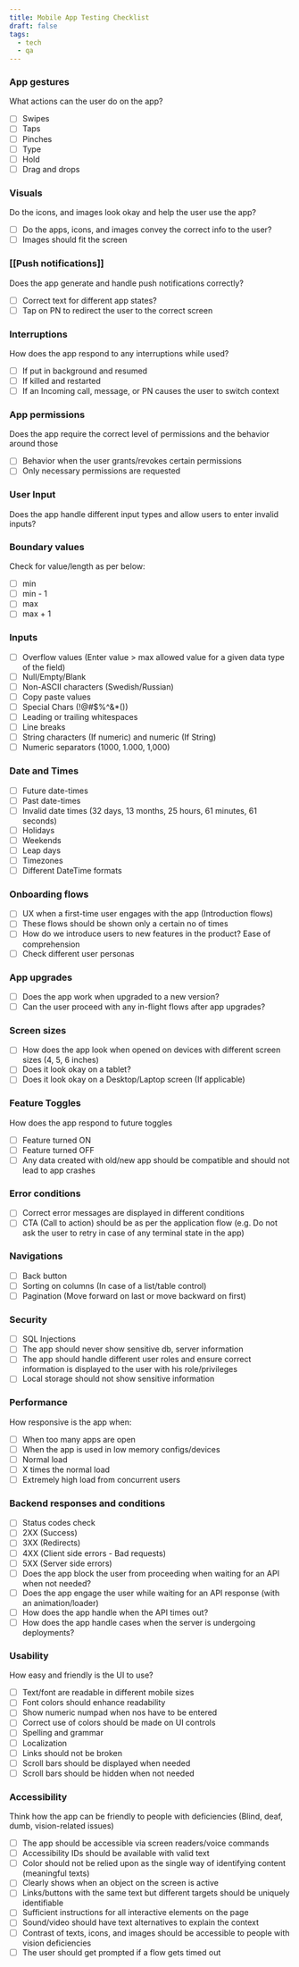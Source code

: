 ```yaml
---
title: Mobile App Testing Checklist
draft: false
tags:
  - tech
  - qa
---
```


### **App gestures**

What actions can the user do on the app?

- [ ] Swipes
- [ ] Taps
- [ ] Pinches
- [ ] Type
- [ ] Hold
- [ ] Drag and drops

### **Visuals**

Do the icons, and images look okay and help the user use the app?

- [ ] Do the apps, icons, and images convey the correct info to the user?
- [ ] Images should fit the screen

### **[[Push notifications]]**

Does the app generate and handle push notifications correctly?

- [ ] Correct text for different app states?
- [ ] Tap on PN to redirect the user to the correct screen

### **Interruptions**

How does the app respond to any interruptions while used?

- [ ] If put in background and resumed
- [ ] If killed and restarted
- [ ] If an Incoming call, message, or PN causes the user to switch context

### **App permissions**

Does the app require the correct level of permissions and the behavior around those

- [ ] Behavior when the user grants/revokes certain permissions
- [ ] Only necessary permissions are requested

### **User Input**

Does the app handle different input types and allow users to enter invalid inputs?

### **Boundary values**

Check for value/length as per below:

- [ ] min
- [ ] min - 1
- [ ] max
- [ ] max + 1

### **Inputs**

- [ ] Overflow values (Enter value > max allowed value for a given data type of the field)
- [ ] Null/Empty/Blank
- [ ] Non-ASCII characters (Swedish/Russian)
- [ ] Copy paste values
- [ ] Special Chars (!@#$%^&\*())
- [ ] Leading or trailing whitespaces
- [ ] Line breaks
- [ ] String characters (If numeric) and numeric (If String)
- [ ] Numeric separators (1000, 1.000, 1,000)

### **Date and Times**

- [ ] Future date-times
- [ ] Past date-times
- [ ] Invalid date times (32 days, 13 months, 25 hours, 61 minutes, 61 seconds)
- [ ] Holidays
- [ ] Weekends
- [ ] Leap days
- [ ] Timezones
- [ ] Different DateTime formats

### **Onboarding flows**

- [ ] UX when a first-time user engages with the app (Introduction flows)
- [ ] These flows should be shown only a certain no of times
- [ ] How do we introduce users to new features in the product? Ease of comprehension
- [ ] Check different user personas

### **App upgrades**

- [ ] Does the app work when upgraded to a new version?
- [ ] Can the user proceed with any in-flight flows after app upgrades?

### **Screen sizes**

- [ ] How does the app look when opened on devices with different screen sizes (4, 5, 6 inches)
- [ ] Does it look okay on a tablet?
- [ ] Does it look okay on a Desktop/Laptop screen (If applicable)

### **Feature Toggles**

How does the app respond to future toggles

- [ ] Feature turned ON
- [ ] Feature turned OFF
- [ ] Any data created with old/new app should be compatible and should not lead to app crashes

### **Error conditions**

- [ ] Correct error messages are displayed in different conditions
- [ ] CTA (Call to action) should be as per the application flow (e.g. Do not ask the user to retry in case of any terminal state in the app)

### **Navigations**

- [ ] Back button
- [ ] Sorting on columns (In case of a list/table control)
- [ ] Pagination (Move forward on last or move backward on first)

### **Security**

- [ ] SQL Injections
- [ ] The app should never show sensitive db, server information
- [ ] The app should handle different user roles and ensure correct information is displayed to the user with his role/privileges
- [ ] Local storage should not show sensitive information

### **Performance**

How responsive is the app when:

- [ ] When too many apps are open
- [ ] When the app is used in low memory configs/devices
- [ ] Normal load
- [ ] X times the normal load
- [ ] Extremely high load from concurrent users

### **Backend responses and conditions**

- [ ] Status codes check
- [ ] 2XX (Success)
- [ ] 3XX (Redirects)
- [ ] 4XX (Client side errors - Bad requests)
- [ ] 5XX (Server side errors)
- [ ] Does the app block the user from proceeding when waiting for an API when not needed?
- [ ] Does the app engage the user while waiting for an API response (with an animation/loader)
- [ ] How does the app handle when the API times out?
- [ ] How does the app handle cases when the server is undergoing deployments?

### **Usability**

How easy and friendly is the UI to use?

- [ ] Text/font are readable in different mobile sizes
- [ ] Font colors should enhance readability
- [ ] Show numeric numpad when nos have to be entered
- [ ] Correct use of colors should be made on UI controls
- [ ] Spelling and grammar
- [ ] Localization
- [ ] Links should not be broken
- [ ] Scroll bars should be displayed when needed
- [ ] Scroll bars should be hidden when not needed

### **Accessibility**

Think how the app can be friendly to people with deficiencies (Blind, deaf, dumb, vision-related issues)

- [ ] The app should be accessible via screen readers/voice commands
- [ ] Accessibility IDs should be available with valid text
- [ ] Color should not be relied upon as the single way of identifying content (meaningful texts)
- [ ] Clearly shows when an object on the screen is active
- [ ] Links/buttons with the same text but different targets should be uniquely identifiable
- [ ] Sufficient instructions for all interactive elements on the page
- [ ] Sound/video should have text alternatives to explain the context
- [ ] Contrast of texts, icons, and images should be accessible to people with vision deficiencies
- [ ] The user should get prompted if a flow gets timed out

